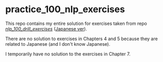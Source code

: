 # practice_100_nlp_exercises

This repo contains my entire solution for exercises taken from repo *[nlp_100_drill_exercises](https://github.com/minhpqn/nlp_100_drill_exercises)* ([Japanese ver](http://www.cl.ecei.tohoku.ac.jp/nlp100/)).

There are no solution to exercises in Chapters 4 and 5 because they are related to Japanese (and I don't know Japanese).

I temporarily have no solution to the exercises in Chapter 7.
